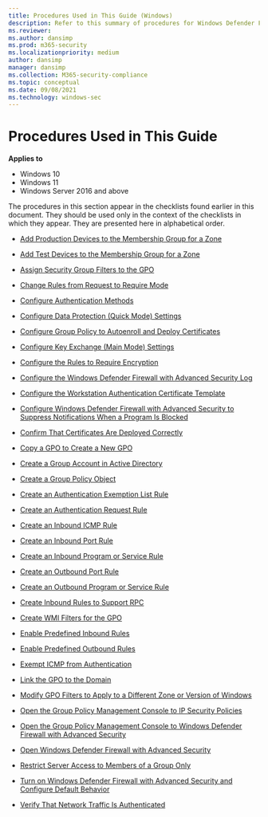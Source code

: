 ```yaml
---
title: Procedures Used in This Guide (Windows)
description: Refer to this summary of procedures for Windows Defender Firewall with Advanced Security from checklists in this guide.
ms.reviewer: 
ms.author: dansimp
ms.prod: m365-security
ms.localizationpriority: medium
author: dansimp
manager: dansimp
ms.collection: M365-security-compliance
ms.topic: conceptual
ms.date: 09/08/2021
ms.technology: windows-sec
---
```


# Procedures Used in This Guide

**Applies to**
-   Windows 10
-   Windows 11
-   Windows Server 2016 and above

The procedures in this section appear in the checklists found earlier in this document. They should be used only in the context of the checklists in which they appear. They are presented here in alphabetical order.

- [Add Production Devices to the Membership Group for a Zone](add-production-devices-to-the-membership-group-for-a-zone.md)

- [Add Test Devices to the Membership Group for a Zone](add-test-devices-to-the-membership-group-for-a-zone.md)

- [Assign Security Group Filters to the GPO](assign-security-group-filters-to-the-gpo.md)

- [Change Rules from Request to Require Mode](change-rules-from-request-to-require-mode.md)

- [Configure Authentication Methods](configure-authentication-methods.md)

- [Configure Data Protection (Quick Mode) Settings](configure-data-protection-quick-mode-settings.md)

- [Configure Group Policy to Autoenroll and Deploy Certificates](configure-group-policy-to-autoenroll-and-deploy-certificates.md)

- [Configure Key Exchange (Main Mode) Settings](configure-key-exchange-main-mode-settings.md)

- [Configure the Rules to Require Encryption](configure-the-rules-to-require-encryption.md)

- [Configure the Windows Defender Firewall with Advanced Security Log](configure-the-windows-firewall-log.md)

- [Configure the Workstation Authentication Certificate Template](configure-the-workstation-authentication-certificate-template.md)

- [Configure Windows Defender Firewall with Advanced Security to Suppress Notifications When a Program Is Blocked](configure-windows-firewall-to-suppress-notifications-when-a-program-is-blocked.md)

- [Confirm That Certificates Are Deployed Correctly](confirm-that-certificates-are-deployed-correctly.md)

- [Copy a GPO to Create a New GPO](copy-a-gpo-to-create-a-new-gpo.md)

- [Create a Group Account in Active Directory](create-a-group-account-in-active-directory.md)

- [Create a Group Policy Object](create-a-group-policy-object.md)

- [Create an Authentication Exemption List Rule](create-an-authentication-exemption-list-rule.md)

- [Create an Authentication Request Rule](create-an-authentication-request-rule.md)

- [Create an Inbound ICMP Rule](create-an-inbound-icmp-rule.md)

- [Create an Inbound Port Rule](create-an-inbound-port-rule.md)

- [Create an Inbound Program or Service Rule](create-an-inbound-program-or-service-rule.md)

- [Create an Outbound Port Rule](create-an-outbound-port-rule.md)

- [Create an Outbound Program or Service Rule](create-an-outbound-program-or-service-rule.md)

- [Create Inbound Rules to Support RPC](create-inbound-rules-to-support-rpc.md)

- [Create WMI Filters for the GPO](create-wmi-filters-for-the-gpo.md)

- [Enable Predefined Inbound Rules](enable-predefined-inbound-rules.md)

- [Enable Predefined Outbound Rules](enable-predefined-outbound-rules.md)

- [Exempt ICMP from Authentication](exempt-icmp-from-authentication.md)

- [Link the GPO to the Domain](link-the-gpo-to-the-domain.md)

- [Modify GPO Filters to Apply to a Different Zone or Version of Windows](modify-gpo-filters-to-apply-to-a-different-zone-or-version-of-windows.md)

- [Open the Group Policy Management Console to IP Security Policies](open-the-group-policy-management-console-to-ip-security-policies.md)

- [Open the Group Policy Management Console to Windows Defender Firewall with Advanced Security](open-the-group-policy-management-console-to-windows-firewall.md)

- [Open Windows Defender Firewall with Advanced Security](open-windows-firewall-with-advanced-security.md)

- [Restrict Server Access to Members of a Group Only](restrict-server-access-to-members-of-a-group-only.md)

- [Turn on Windows Defender Firewall with Advanced Security and Configure Default Behavior](turn-on-windows-firewall-and-configure-default-behavior.md)

- [Verify That Network Traffic Is Authenticated](verify-that-network-traffic-is-authenticated.md)
